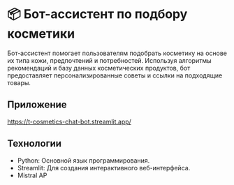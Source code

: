 # 📦 Бот-ассистент по подбору косметики 

Бот-ассистент помогает пользователям подобрать косметику на основе их типа кожи, предпочтений и потребностей. Используя алгоритмы рекомендаций и базу данных косметических продуктов, бот предоставляет персонализированные советы и ссылки на подходящие товары.

## Приложение

https://t-cosmetics-chat-bot.streamlit.app/ 


## Технологии
- Python: Основной язык программирования.
- Streamlit: Для создания интерактивного веб-интерфейса.
- Mistral AP
